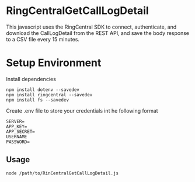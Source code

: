 RingCentralGetCallLogDetail
===========================

This javascript uses the RingCentral SDK to connect, authenticate, and download the CallLogDetail from the REST API,
and save the body response to a CSV file every 15 minutes.

Setup Environment
=================

Install dependencies
```
npm install dotenv --savedev
npm install ringcentral --savedev
npm install fs --savedev
```
Create .env file to store your credentials int he following format
```
SERVER=
APP_KEY=
APP_SECRET=
USERNAME
PASSWORD=
```
Usage
-----

```
node /path/to/RinCentralGetCallLogDetail.js
```

